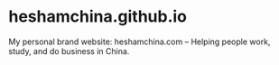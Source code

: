 # heshamchina.github.io
My personal brand website: heshamchina.com – Helping people work, study, and do business in China.
